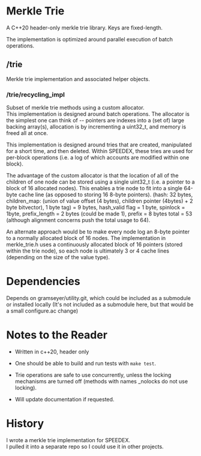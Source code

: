 # Merkle Trie

A C++20 header-only merkle trie library.  Keys are fixed-length.

The implementation is optimized around parallel execution of batch operations.

## /trie

Merkle trie implementation and associated helper objects.

### /trie/recycling_impl

Subset of merkle trie methods using a custom allocator.  
This implementation is designed around batch operations.
The allocator is the simplest one can think of -- pointers are indexes into a 
(set of) large backing array(s), allocation is by incrementing a uint32_t,
 and memory is freed all at once.

This implementation is designed around tries that are created, manipulated for a short time,
and then deleted.  Within SPEEDEX, these tries are used for per-block operations
(i.e. a log of which accounts are modified within one block).

The advantage of the custom allocator is that the location of all of the children of one node
can be stored using a single uint32_t (i.e. a pointer to a block of 16 allocated nodes).
This enables a trie node to fit into a single 64-byte cache line (as opposed to storing 16 8-byte pointers).
(hash: 32 bytes, children_map: (union of value offset (4 bytes), children pointer (4bytes) + 2 byte bitvector), 1 byte tag) = 9 bytes,
hash_valid flag = 1 byte, spinlock = 1byte, prefix_length = 2 bytes (could be made 1), prefix = 8 bytes
total = 53 (although alignment concerns push the total usage to 64).

An alternate approach would be to make every node log an 8-byte pointer to a normally allocated
block of 16 nodes.  The implementation in merkle_trie.h uses a continuously allocated block of 16 pointers (stored within the
trie node), so each node is ultimately 3 or 4 cache lines (depending on the size of the value type).

# Dependencies

Depends on gramseyer/utility.git, which could be included as a submodule or installed locally
(It's not included as a submodule here, but that would be a small configure.ac change)

# Notes to the Reader

- Written in c++20, header only

- One should be able to build and run tests with `make test`.

- Trie operations are safe to use concurrently, unless the locking mechanisms are turned off
  (methods with names \_nolocks do not use locking).

- Will update documentation if requested.  

# History

I wrote a merkle trie implementation for SPEEDEX.  
I pulled it into a separate repo so I could use it in other projects.
